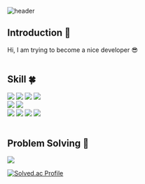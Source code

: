<!-- 헤더 -->
![header](https://capsule-render.vercel.app/api?type=rounded&color=timeGradient&text=Welcome%20to%20KYUNGRIM's%20GitHub%20👋&animation=twinkling&fontSize=40&fontAlignY=50&fontAlign=50&height=180)

<!--소개-->
<h2>Introduction 🙌</h2>
Hi, I am trying to become a nice developer 😎
<br/><br/>
 
 
 <!--기술스택-->
  <h2>Skill 🍀</h2>

  <!--프론트-->
  <!--백-->
  <div>
   <img src="https://img.shields.io/badge/SpringBoot-6DB33F?style=for-the-badge&logo=SpringBoot&logoColor=white"/>
   <img src="https://img.shields.io/badge/Spring-6DB33F?style=for-the-badge&logo=Spring&logoColor=white"/>
   <img src="https://img.shields.io/badge/Flask-000000?style=for-the-badge&logo=Flask&logoColor=white"/>
   <img src="https://img.shields.io/badge/MySQL-4479A1?style=for-the-badge&logo=MySQL&logoColor=white"/>
  </div>
  <!--언어 및 툴 -->
  <div>
   <img src="https://img.shields.io/badge/Java-007396?style=for-the-badge&logo=Java&logoColor=white"/>
    <img src="https://img.shields.io/badge/Python-3776AB?style=for-the-badge&logo=Python&logoColor=white"/>
    
  </div>
 <div>
  <img src="https://img.shields.io/badge/Amazon EC2-FF9900?style=for-the-badge&logo=AmazonEC2&logoColor=white"/>
    <img src="https://img.shields.io/badge/Docker-2496ED?style=for-the-badge&logo=Docker&logoColor=white"/>
    <img src="https://img.shields.io/badge/Github Actions-2088FF?style=for-the-badge&logo=GithubActions&logoColor=white"/>
 <img src="https://img.shields.io/badge/Jenkins-D24939?style=for-the-badge&logo=Jenkins&logoColor=white"/>
 </div>
<br/>
  
<!--알고리즘 -->
<h2>Problem Solving 💪</h2>
<img src="https://img.shields.io/badge/Java-007396?style=for-the-badge&logo=Java&logoColor=white"/>

[![Solved.ac Profile](http://mazassumnida.wtf/api/v2/generate_badge?boj=g16rim)](https://solved.ac/g16rim/)
<br/>
